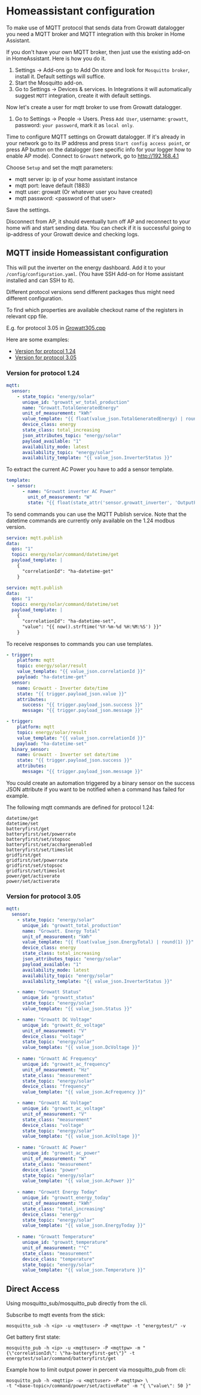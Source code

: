 # Homeassistant configuration

To make use of MQTT protocol that sends data from Growatt datalogger you need a MQTT broker and MQTT integration with this broker in Home Assistant.

If you don't have your own MQTT broker, then just use the existing add-on in HomeAssistant. Here is how you do it.

1. Settings -> Add-ons go to Add On store and look for `Mosquitto broker`, install it. Default settings will suffice.
2. Start the Mosquitto add-on.
3. Go to Settings -> Devices & services. In Integrations it will automatically suggest `MQTT` integration, create it with default settings.

Now let's create a user for mqtt broker to use from Growatt datalogger.

1. Go to Settings -> People -> Users. Press `Add User`, username: `growatt`, password: `your password`, mark it as `local only`.

Time to configure MQTT settings on Growatt datalogger. If it's already in your network go to its IP address and press `Start config access point`,
or press AP button on the datalogger (see specific info for your logger how to enable AP mode). Connect to `Growatt` network, go to <http://192.168.4.1>

Choose `Setup` and set the mqtt parameters:

- mqtt server ip: ip of your home assistant instance
- mqtt port: leave default (1883)
- mqtt user: growatt (Or whatever user you have created)
- mqtt password: \<password of that user>

Save the settings.

Disconnect from AP, it should eventually turn off AP and reconnect to your home wifi and start sending data. You can check if it is successful going to ip-address of your Growatt device and checking logs.  

## MQTT inside Homeassistant configuration

This will put the inverter on the energy dashboard. Add it to your `/config/configuration.yaml`. (You have SSH Add-on for Home assistant installed and can SSH to it).

Different protocol versions send different packages thus might need different configuration.

To find which properties are available checkout name of the registers in relevant cpp file.

E.g. for protocol 3.05 in [Growatt305.cpp](/SRC/ShineWiFi-ModBus/Growatt305.cpp)

Here are some examples:

- [Version for protocol 1.24](#version-for-protocol-124)
- [Version for protocol 3.05](#version-for-protocol-305)

### Version for protocol 1.24

```yaml
mqtt:
  sensor:
    - state_topic: "energy/solar"
      unique_id: "growatt_wr_total_production"
      name: "Growatt.TotalGeneratedEnergy"
      unit_of_measurement: "kWh"
      value_template: "{{ float(value_json.TotalGeneratedEnergy) | round(1) }}"
      device_class: energy
      state_class: total_increasing
      json_attributes_topic: "energy/solar"
      payload_available: "1"
      availability_mode: latest
      availability_topic: "energy/solar"
      availability_template: "{{ value_json.InverterStatus }}"
```

To extract the current AC Power you have to add a sensor template.

```yaml
template:
  - sensor:
      - name: "Growatt inverter AC Power"
        unit_of_measurement: "W"
        state: "{{ float(state_attr('sensor.growatt_inverter', 'OutputPower')) }}"
```

To send commands you can use the MQTT Publish service. Note that the datetime commands are currently only available on the 1.24 modbus version.

```yaml
service: mqtt.publish
data:
  qos: "1"
  topic: energy/solar/command/datetime/get
  payload_template: |
    {
      "correlationId": "ha-datetime-get"
    }
```

```yaml
service: mqtt.publish
data:
  qos: "1"
  topic: energy/solar/command/datetime/set
  payload_template: |
    {
      "correlationId": "ha-datetime-set",
      "value": "{{ now().strftime('%Y-%m-%d %H:%M:%S') }}"
    }
```

To receive responses to commands you can use templates.

```yaml
- trigger:
    platform: mqtt
    topic: energy/solar/result
    value_template: "{{ value_json.correlationId }}"
    payload: "ha-datetime-get"
  sensor:
    name: Growatt - Inverter date/time
    state: "{{ trigger.payload_json.value }}"
    attributes:
      success: "{{ trigger.payload_json.success }}"
      message: "{{ trigger.payload_json.message }}"
```

```yaml
- trigger:
    platform: mqtt
    topic: energy/solar/result
    value_template: "{{ value_json.correlationId }}"
    payload: "ha-datetime-set"
  binary_sensor:
    name: Growatt - Inverter set date/time
    state: "{{ trigger.payload_json.success }}"
    attributes:
      message: "{{ trigger.payload_json.message }}"
```

You could create an automation triggered by a binary sensor on the success JSON attribute if you want to be notified when a command has failed for example.

The following mqtt commands are defined for protocol 1.24:

    datetime/get
    datetime/set
    batteryfirst/get
    batteryfirst/set/powerrate
    batteryfirst/set/stopsoc
    batteryfirst/set/acchargeenabled
    batteryfirst/set/timeslot
    gridfirst/get
    gridfirst/set/powerrate
    gridfirst/set/stopsoc
    gridfirst/set/timeslot
    power/get/activerate
    power/set/activerate

### Version for protocol 3.05

```yaml
mqtt:
  sensor:
    - state_topic: "energy/solar"
      unique_id: "growatt_total_production"
      name: "Growatt. Energy Total"
      unit_of_measurement: "kWh"
      value_template: "{{ float(value_json.EnergyTotal) | round(1) }}"
      device_class: energy
      state_class: total_increasing
      json_attributes_topic: "energy/solar"
      payload_available: "1"
      availability_mode: latest
      availability_topic: "energy/solar"
      availability_template: "{{ value_json.InverterStatus }}"

    - name: "Growatt Status"
      unique_id: "growatt_status"
      state_topic: "energy/solar"
      value_template: "{{ value_json.Status }}"

    - name: "Growatt DC Voltage"
      unique_id: "growatt_dc_voltage"
      unit_of_measurement: "V"
      device_class: "voltage"
      state_topic: "energy/solar"
      value_template: "{{ value_json.DcVoltage }}"
      
    - name: "Growatt AC Frequency"
      unique_id: "growatt_ac_frequency"
      unit_of_measurement: "Hz"
      state_class: "measurement"
      state_topic: "energy/solar"
      device_class: "frequency"
      value_template: "{{ value_json.AcFrequency }}"  

    - name: "Growatt AC Voltage"
      unique_id: "growatt_ac_voltage"
      unit_of_measurement: "V"
      state_class: "measurement"
      device_class: "voltage"
      state_topic: "energy/solar"
      value_template: "{{ value_json.AcVoltage }}"        
  
    - name: "Growatt AC Power"
      unique_id: "growatt_ac_power"
      unit_of_measurement: "W"
      state_class: "measurement"
      device_class: "power"
      state_topic: "energy/solar"
      value_template: "{{ value_json.AcPower }}"              
      
    - name: "Growatt Energy Today"
      unique_id: "growatt_energy_today"
      unit_of_measurement: "kWh"
      state_class: "total_increasing"
      device_class: "energy"
      state_topic: "energy/solar"
      value_template: "{{ value_json.EnergyToday }}"  
      
    - name: "Growatt Temperature"
      unique_id: "growatt_temperature"
      unit_of_measurement: "°C"
      state_class: "measurement"
      device_class: "temperature"
      state_topic: "energy/solar"
      value_template: "{{ value_json.Temperature }}"
```
## Direct Access

Using mosquitto_sub/mosquitto_pub directly from the cli.

Subscribe to mqtt events from the stick:

    mosquitto_sub -h <ip> -u <mqttuser> -P <mqttpw> -t "energytest/" -v

Get battery first state:

    mosquitto_pub -h <ip> -u <mqttuser> -P <mqttpw> -m "{\"correlationId\": \"ha-batteryfirst-get\"}" -t energytest/solar/command/batteryfirst/get

Example how to limit output power in percent via mosquitto_pub from cli:

    mosquitto_pub -h <mqttip> -u <mqttuser> -P <mqttpw> \
    -t "<base-topic>/command/power/set/activeRate" -m "{ \"value\": 50 }"
